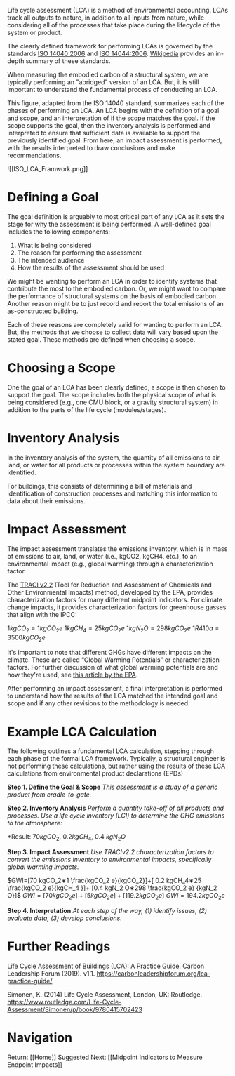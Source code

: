 Life cycle assessment (LCA) is a method of environmental accounting. LCAs track all outputs to nature, in addition to all inputs from nature, while considering all of the processes that take place during the lifecycle of the system or product.

The clearly defined framework for performing LCAs is governed by the standards [ISO 14040:2006](https://www.iso.org/standard/37456.html) and [ISO 14044:2006](https://www.iso.org/standard/38498.html).  [Wikipedia](https://en.wikipedia.org/wiki/Life-cycle_assessment) provides an in-depth summary of these standards.

When measuring the embodied carbon of a structural system, we are typically performing an "abridged" version of an LCA. But, it is still important to understand the fundamental process of conducting an LCA.

This figure, adapted from the ISO 14040 standard, summarizes each of the phases of performing an LCA. An LCA begins with the definition of a goal and scope, and an interpretation of if the scope matches the goal. If the scope supports the goal, then the inventory analysis is performed and interpreted to ensure that sufficient data is available to support the previously identified goal. From here, an impact assessment is performed, with the results interpreted to draw conclusions and make recommendations.

![[ISO_LCA_Framwork.png]]
# Defining a Goal
The goal definition is arguably to most critical part of any LCA as it sets the stage for why the assessment is being performed. A well-defined goal includes the following components:

1. What is being considered
2. The reason for performing the assessment
3. The intended audience
4. How the results of the assessment should be used

We might be wanting to perform an LCA in order to identify systems that contribute the most to the embodied carbon. Or, we might want to compare the performance of structural systems on the basis of embodied carbon. Another reason might be to just record and report the total emissions of an as-constructed building.

Each of these reasons are completely valid for wanting to perform an LCA. But, the methods that we choose to collect data will vary based upon the stated goal. These methods are defined when choosing a scope.
# Choosing a Scope
One the goal of an LCA has been clearly defined, a scope is then chosen to support the goal. The scope includes both the physical scope of what is being considered (e.g., one CMU block, or a gravity structural system) in addition to the parts of the life cycle (modules/stages).

# Inventory Analysis 
In the inventory analysis of the system, the quantity of all emissions to air, land, or water for all products or processes within the system boundary are identified.

For buildings, this consists of determining a bill of materials and identification of construction processes and matching this information to data about their emissions. 

# Impact Assessment 
The impact assessment translates the emissions inventory, which is in mass of emissions to air, land, or water (i.e., kgCO2, kgCH4, etc.), to an environmental impact (e.g., global warming) through a characterization factor. 

The [TRACI v2.2](https://www.epa.gov/chemical-research/tool-reduction-and-assessment-chemicals-and-other-environmental-impacts-traci) (Tool for Reduction and Assessment of Chemicals and Other Environmental Impacts) method, developed by the EPA, provides characterization factors for many different midpoint indicators. For climate change impacts, it provides characterization factors for greenhouse gasses that align with the IPCC:

$1 kgCO_2 = 1 kgCO_2 e$
$1 kgCH_4 = 25 kgCO_2 e$
$1 kgN_2O = 298 kgCO_2 e$
$1 R410a = 3500 kgCO_2 e$

It's important to note that different GHGs have different impacts on the climate. These are called “Global Warming Potentials” or characterization factors. For further discussion of what global warming potentials are and how they're used, see [this article by the EPA](https://www.epa.gov/ghgemissions/understanding-global-warming-potentials).

After performing an impact assessment, a final interpretation is performed to understand how the results of the LCA matched the intended goal and scope and if any other revisions to the methodology is needed.

# Example LCA Calculation
The following outlines a fundamental LCA calculation, stepping through each phase of the formal LCA framework. Typically, a structural engineer is not performing these calculations, but rather using the results of these LCA calculations from environmental product declarations (EPDs)

**Step 1. Define the Goal & Scope**
*This assessment is a study of a generic product from cradle-to-gate.*

**Step 2. Inventory Analysis**
*Perform a quantity take-off of all products and processes. Use a life cycle inventory (LCI) to determine the GHG emissions to the atmosphere:*

*Result: $70 kg CO_2$, $0.2 kg CH_4$, 0.4 $kg N_2 O$

**Step 3. Impact Assessment**
*Use TRACIv2.2 characterization factors to convert the emissions inventory to environmental impacts, specifically global warming impacts.*

$GWI=[70 kgCO_2∗1 \frac{kgCO_2 e}{kgCO_2}]+[ 0.2 kgCH_4∗25  \frac{kgCO_2 e}{kgCH_4 }]+ [0.4 kgN_2 O∗298 \frac{kgCO_2 e} {kgN_2 O}]$
$GWI=[70 kgCO_2 e]+[5 kgCO_2 e]+[119.2 kgCO_2 e]$
$GWI=194.2 kgCO_2 e$

**Step 4. Interpretation**
*At each step of the way, (1) identify issues, (2) evaluate data, (3) develop conclusions.*

# Further Readings
  
Life Cycle Assessment of Buildings (LCA): A Practice Guide. Carbon Leadership Forum (2019). v1.1. https://carbonleadershipforum.org/lca-practice-guide/

Simonen, K. (2014) Life Cycle Assessment, London, UK: Routledge. https://www.routledge.com/Life-Cycle-Assessment/Simonen/p/book/9780415702423

# Navigation
Return: [[Home]]
Suggested Next: [[Midpoint Indicators to Measure Endpoint Impacts]]